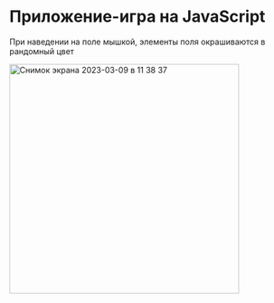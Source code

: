 # Приложение-игра на JavaScript

При наведении на поле мышкой, элементы поля окрашиваются в рандомный цвет

<img width="406" alt="Снимок экрана 2023-03-09 в 11 38 37" src="https://user-images.githubusercontent.com/102720237/223966780-fa9cc74b-a355-4bc8-ab89-99229db49f82.png">
